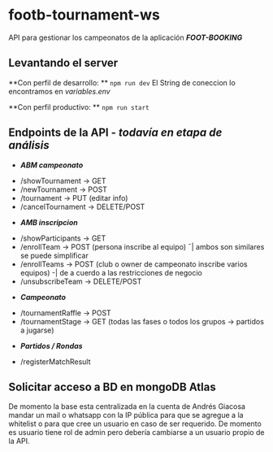 # footb-tournament-ws
API para gestionar los campeonatos de la aplicación **_FOOT-BOOKING_**

## Levantando el server
**Con perfil de desarrollo: ** ```npm run dev```
El String de coneccion lo encontramos en _variables.env_

**Con perfil productivo: ** ```npm run start```

## Endpoints de la API - _todavía en etapa de análisis_
* **_ABM campeonato_**
- /showTournament -> GET
- /newTournament -> POST 
- /tournament -> PUT (editar info)
- /cancelTournament -> DELETE/POST
* **_AMB inscripcion_**
- /showParticipants -> GET
- /enrollTeam -> POST (persona inscribe al equipo)								¯| ambos son similares se puede simplificar
- /enrollTeams -> POST (club o owner de campeonato inscribe varios equipos) 	-| de a cuerdo a las restricciones de negocio
- /unsubscribeTeam -> DELETE/POST
* **_Campeonato_**
- /tournamentRaffle -> POST
- /tournamentStage -> GET (todas las fases o todos los grupos -> partidos a jugarse)
* **_Partidos / Rondas_**
- /registerMatchResult


## Solicitar acceso a BD en mongoDB Atlas
De momento la base esta centralizada en la cuenta de Andrés Giacosa mandar un mail o whatsapp con la IP pública para que se agregue a la whitelist o para que cree un usuario en caso de ser requerido. De momento es usuario tiene rol de admin pero debería cambiarse a un usuario propio de la API.
